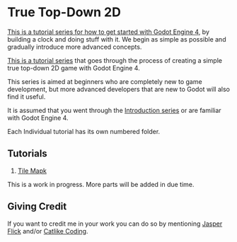 # True Top-Down 2D

[This is a tutorial series for how to get started with Godot Engine 4](https://catlikecoding.com/godot/introduction/), by building a clock and doing stuff with it. We begin as simple as possible and gradually introduce more advanced concepts.

[This is a tutorial series](https://catlikecoding.com/godot/true-top-down-2d/) that goes through the process of creating a simple true top-down 2D game with Godot Engine 4.

This series is aimed at beginners who are completely new to game development, but more advanced developers that are new to Godot will also find it useful.

It is assumed that you went through the [Introduction series](https://catlikecoding.com/godot/introduction) or are familiar with Godot Engine 4.

Each Individual tutorial has its own numbered folder.

## Tutorials

1. [Tile Mapk](https://catlikecoding.com/godot/true-top-down-2d/1-tile-map/)

This is a work in progress. More parts will be added in due time.

## Giving Credit

If you want to credit me in your work you can do so by mentioning [Jasper Flick](https://catlikecoding.com/jasper-flick/) and/or [Catlike Coding](https://catlikecoding.com).
